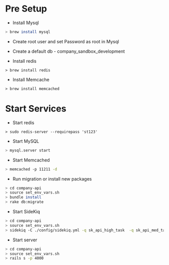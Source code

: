 # Pre Setup

* Install Mysql
```bash
> brew install mysql
```
* Create root user and set Password as root in Mysql
* Create a default db - company_sandbox_development

* Install redis
```main
> brew install redis
```

* Install Memcache
```main
> brew install memcached
```

# Start Services

* Start redis
```main
> sudo redis-server --requirepass 'st123'
```

* Start MySQL
```bash
> mysql.server start
```

* Start Memcached
```bash
> memcached -p 11211 -d
```

* Run migration or install new packages
```bash
> cd company-api
> source set_env_vars.sh
> bundle install
> rake db:migrate
```

* Start SideKiq
```bash
> cd company-api
> source set_env_vars.sh
> sidekiq -C ./config/sidekiq.yml -q sk_api_high_task  -q sk_api_med_task -q sk_api_default
```

* Start server
```bash
> cd company-api
> source set_env_vars.sh
> rails s -p 4000
```


